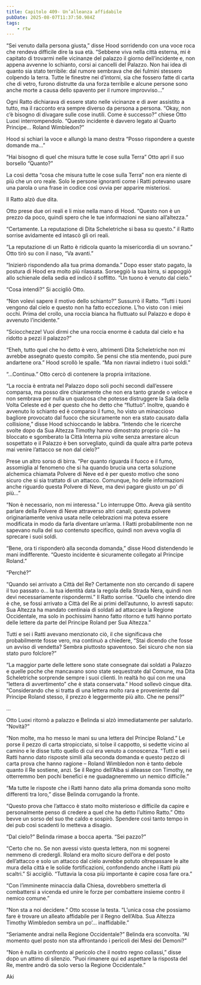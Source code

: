 ```yaml
---
title: Capitolo 409- Un’alleanza affidabile
pubDate: 2025-08-07T11:37:50.984Z
tags:
    - rtw
---
```











“Sei venuto dalla persona giusta,” disse Hood sorridendo con una voce roca che rendeva difficile dire la sua età. “Sebbene viva nella città esterna, mi è capitato di trovarmi nelle vicinanze del palazzo il giorno dell’incidente e, non appena avvenne lo schianto, corsi ai cancelli del Palazzo. Non hai idea di quanto sia stato terribile: dal rumore sembrava che dei fulmini stessero colpendo la terra. Tutte le finestre nei d’intorni, sia che fossero fatte di carta che di vetro, furono distrutte da una forza terribile e alcune persone sono anche morte a causa dello spavento per il rumore improvviso…”


Ogni Ratto dichiarava di essere stato nelle vicinanze e di aver assistito a tutto, ma il racconto era sempre diverso da persona a persona. “Okay, non c’è bisogno di divagare sulle cose inutili. Come è successo?” chiese Otto Luoxi interrompendolo. “Questo incidente è davvero legato al Quarto Principe… Roland Wimbledon?”


Hood si schiarì la voce e allungò la mano destra “Posso rispondere a queste domande ma…”


“Hai bisogno di quel che misura tutte le cose sulla Terra” Otto aprì il suo borsello “Quanto?”


La così detta “cosa che misura tutte le cose sulla Terra” non era niente di più che un oro reale. Solo le persone ignoranti come i Ratti potevano usare una parola o una frase in codice così ovvia per apparire misteriosi.


Il Ratto alzò due dita.


Otto prese due ori reali e li mise nella mano di Hood. “Questo non è un prezzo da poco, quindi spero che le tue informazioni ne siano all’altezza.”


“Certamente. La reputazione di Dita Scheletriche si basa su questo.” il Ratto sorrise avidamente ed intascò gli ori reali.


“La reputazione di un Ratto è ridicola quanto la misericordia di un sovrano.” Otto tirò su con il naso, “Va avanti.”


“Inizierò rispondendo alla tua prima domanda.” Dopo esser stato pagato, la postura di Hood era molto più rilassata. Sorseggiò la sua birra, si appoggiò allo schienale della sedia ed indicò il soffitto. “Un tuono è venuto dal cielo.”


“Cosa intendi?” Si accigliò Otto.


“Non volevi sapere il motivo dello schianto?” Sussurrò il Ratto. “Tutti i tuoni vengono dal cielo e questo non ha fatto eccezione. L’ho visto con i miei occhi. Prima del crollo, una roccia bianca ha fluttuato sul Palazzo e dopo è avvenuto l’incidente.”


“Sciocchezze! Vuoi dirmi che una roccia enorme è caduta dal cielo e ha ridotto a pezzi il palazzo?”


“Eheh, tutto quel che ho detto è vero, altrimenti Dita Scheletriche non mi avrebbe assegnato questo compito. Se pensi che stia mentendo, puoi pure andartene ora.” Hood scrollò le spalle. “Ma non riavrai indietro i tuoi soldi.”


“…Continua.” Otto cercò di contenere la propria irritazione.


“La roccia è entrata nel Palazzo dopo soli pochi secondi dall’essere comparsa, ma posso dire chiaramente che non era tanto grande o veloce e non sembrava per nulla un qualcosa che potesse distruggere la Sala della Volta Celeste ed è per questo che ho detto che “fluttuò”. Inoltre, quando è avvenuto lo schianto ed è comparso il fumo, ho visto un minaccioso bagliore provocato dal fuoco che sicuramente non era stato causato dalla collisione,” disse Hood schioccando le labbra. “Intendo che le ricerche svolte dopo da Sua Altezza Timothy hanno dimostrato proprio ciò – ha bloccato e sgomberato la Città Interna più volte senza arrestare alcun sospettato e il Palazzo è ben sorvegliato, quindi da quale altra parte poteva mai venire l’attacco se non dal cielo?”


Prese un altro sorso di birra. “Per quanto riguarda il fuoco e il fumo, assomiglia al fenomeno che si ha quando brucia una certa soluzione alchemica chiamata Polvere di Neve ed è per questo motivo che sono sicuro che si sia trattato di un attacco. Comunque, ho delle informazioni anche riguardo questa Polvere di Neve, ma devi pagare giusto un po’ di più…”


“Non è necessario, non mi interessa.” Lo interruppe Otto. Aveva già sentito parlare della Polvere di Neve attraverso altri canali; questa polvere originariamente veniva usata nelle celebrazioni ma poteva essere modificata in modo da farla diventare un’arma. I Ratti probabilmente non ne sapevano nulla del suo contenuto specifico, quindi non aveva voglia di sprecare i suoi soldi.


“Bene, ora ti risponderò alla seconda domanda,” disse Hood distendendo le mani indifferente. “Questo incidente è sicuramente collegato al Principe Roland.”


“Perché?”


“Quando sei arrivato a Città del Re? Certamente non sto cercando di sapere il tuo passato o… la tua identità data la regola della Strada Nera, quindi non devi necessariamente rispondermi.” Il Ratto sorrise. “Quello che intendo dire è che, se fossi arrivato a Città del Re ai primi dell’autunno, lo avresti saputo: Sua Altezza ha mandato centinaia di soldati ad attaccare la Regione Occidentale, ma solo in pochissimi hanno fatto ritorno e tutti hanno portato delle lettere da parte del Principe Roland per Sua Altezza.”


Tutti e sei i Ratti avevano menzionato ciò, il che significava che probabilmente fosse vero, ma continuò a chiedere, “Stai dicendo che fosse un avviso di vendetta? Sembra piuttosto spaventoso. Sei sicuro che non sia stato puro folclore?”


“La maggior parte delle lettere sono state consegnate dai soldati a Palazzo e quelle poche che mancavano sono state sequestrate dal Comune, ma Dita Scheletriche sorprende sempre i suoi clienti. In realtà ho qui con me una “lettera di avvertimento” che è stata conservata.” Hood sollevò cinque dita. “Considerando che si tratta di una lettera molto rara e proveniente dal Principe Roland stesso, il prezzo è leggermente più alto. Che ne pensi?”


…


Otto Luoxi ritornò a palazzo e Belinda si alzò immediatamente per salutarlo. “Novità?”


“Non molte, ma ho messo le mani su una lettera del Principe Roland.” Le porse il pezzo di carta stropicciato, si tolse il cappotto, si sedette vicino al camino e le disse tutto quello di cui era venuto a conoscenza. “Tutti e sei i Ratti hanno dato risposte simili alla seconda domanda e questo pezzo di carta prova che hanno ragione – Roland Wimbledon non è tanto debole quanto il Re sostiene, anzi. Se il Regno dell’Alba si alleasse con Timothy, ne otterremmo ben pochi benefici e ne guadagneremmo un nemico difficile.”


“Ma tutte le risposte che i Ratti hanno dato alla prima domanda sono molto differenti tra loro,” disse Belinda corrugando la fronte.


“Questo prova che l’attacco è stato molto misterioso e difficile da capire e personalmente penso di credere a quel che ha detto l’ultimo Ratto.” Otto bevve un sorso del suo the caldo e sospirò. Spendere così tanto tempo in dei pub così scadenti lo metteva a disagio.


“Dal cielo?” Belinda rimase a bocca aperta. “Sei pazzo?”


“Certo che no. Se non avessi visto questa lettera, non mi sognerei nemmeno di credergli. Roland era molto sicuro dell’ora e del posto dell’attacco e solo un attacco dal cielo avrebbe potuto oltrepassare le alte mura della città e le solide fortificazioni, confondendo anche i Ratti più scaltri.” Si accigliò. “Tuttavia la cosa più importante è capire cosa fare ora.”


“Con l’imminente minaccia dalla Chiesa, dovrebbero smetterla di combattersi a vicenda ed unire le forze per combattere insieme contro il nemico comune.”


“Non sta a noi decidere.” Otto scosse la testa. “L’unica cosa che possiamo fare è trovare un alleato affidabile per il Regno dell’Alba. Sua Altezza Timothy Wimbledon sembra un po’…  inaffidabile.”


“Seriamente andrai nella Regione Occidentale?” Belinda era sconvolta. “Al momento quel posto non sta affrontando i pericoli dei Mesi dei Demoni?”


“Non è nulla in confronto al pericolo che il nostro regno collassi,” disse dopo un attimo di silenzio. “Puoi rimanere qui ed aspettare la risposta del Re, mentre andrò da solo verso la Regione Occidentale.”


 


Aki




                                


                                



